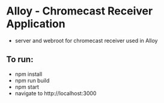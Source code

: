 # Alloy - Chromecast Receiver Application
* server and webroot for chromecast receiver used in Alloy


## To run: 
* npm install
* npm run build
* npm start
* navigate to http://localhost:3000
